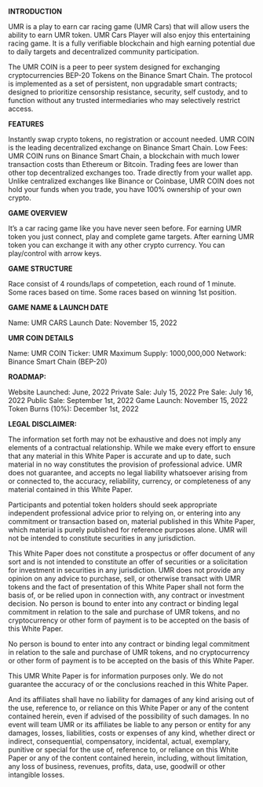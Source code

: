 **INTRODUCTION**

UMR is a play to earn car racing game (UMR Cars) that will allow users the ability to earn UMR token. UMR Cars Player will also enjoy this entertaining racing game. It is a fully verifiable blockchain and high earning potential due to daily targets and decentralized community participation.

The UMR COIN  is a peer to peer system designed for exchanging cryptocurrencies BEP-20 Tokens on the Binance Smart Chain. The protocol is implemented as a set of persistent, non upgradable smart contracts; designed to prioritize censorship resistance, security, self custody, and to function without any trusted intermediaries who may selectively restrict access.

**FEATURES**

Instantly swap crypto tokens, no registration or account needed.
UMR COIN is the leading decentralized exchange on Binance Smart Chain.
Low Fees: UMR COIN runs on Binance Smart Chain, a blockchain with much lower transaction costs than Ethereum or Bitcoin. Trading fees are lower than other top decentralized exchanges too.
Trade directly from your wallet app. Unlike centralized exchanges like Binance or Coinbase, UMR COIN does not hold your funds when you trade, you have 100% ownership of your own crypto.


**GAME OVERVIEW**

It’s a car racing game like you have never seen before.
For earning UMR token you just connect, play and complete game targets.
After earning UMR token you can exchange it with any other crypto currency.
You can play/control with arrow keys.

**GAME STRUCTURE**

Race consist of 4 rounds/laps of competetion, each round of 1 minute.
Some races based on time.
Some races based on winning 1st position.

**GAME NAME & LAUNCH DATE**

Name: UMR CARS
Launch Date: November 15, 2022

**UMR COIN DETAILS**

Name: UMR COIN
Ticker: UMR
Maximum Supply: 1000,000,000
Network: Binance Smart Chain (BEP-20)

**ROADMAP:**

Website Launched: June, 2022
Private Sale: July 15, 2022
Pre Sale: July 16, 2022
Public Sale: September 1st, 2022
Game Launch: November 15, 2022
Token Burns (10%): December 1st, 2022

**LEGAL DISCLAIMER:**

The information set forth may not be exhaustive and does not imply any elements of a contractual relationship. While we make every effort to ensure that any material in this White Paper is accurate and up to date, such material in no way constitutes the provision of professional advice. UMR does not guarantee, and accepts no legal liability whatsoever arising from or connected to, the accuracy, reliability, currency, or completeness of any material contained in this White Paper.

Participants and potential token holders should seek appropriate independent professional advice prior to relying on, or entering into any commitment or transaction based on, material published in this White Paper, which material is purely published for reference purposes alone. UMR will not be intended to constitute securities in any jurisdiction.

This White Paper does not constitute a prospectus or offer document of any sort and is not intended to constitute an offer of securities or a solicitation for investment in securities in any jurisdiction. UMR does not provide any opinion on any advice to purchase, sell, or otherwise transact with UMR tokens and the fact of presentation of this White Paper shall not form the basis of, or be relied upon in connection with, any contract or investment decision. No person is bound to enter into any contract or binding legal commitment in relation to the sale and purchase of UMR tokens, and no cryptocurrency or other form of payment is to be accepted on the basis of this White Paper. 

No person is bound to enter into any contract or binding legal commitment in relation to the sale and purchase of UMR tokens, and no cryptocurrency or other form of payment is to be accepted on the basis of this White Paper.

This UMR White Paper is for information purposes only. We do not guarantee the accuracy of or the conclusions reached in this White Paper.

And its affiliates shall have no liability for damages of any kind arising out of the use, reference to, or reliance on this White Paper or any of the content contained herein, even if advised of the possibility of such damages. In no event will team UMR or its affiliates be liable to any person or entity for any damages, losses, liabilities, costs or expenses of any kind, whether direct or indirect, consequential, compensatory, incidental, actual, exemplary, punitive or special for the use of, reference to, or reliance on this White Paper or any of the content contained herein, including, without limitation, any loss of business, revenues, profits, data, use, goodwill or other intangible losses.
